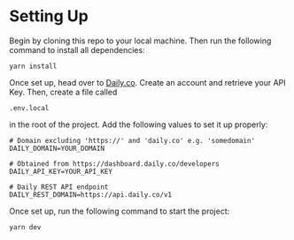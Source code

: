 # Setting Up
Begin by cloning this repo to your local machine. Then run the following command to install all dependencies:
```
yarn install
```
Once set up, head over to [Daily.co](https://www.daily.co/). Create an account and retrieve your API Key. Then, create a file called
```
.env.local
```
in the root of the project. Add the following values to set it up properly:
```
# Domain excluding 'https://' and 'daily.co' e.g. 'somedomain'
DAILY_DOMAIN=YOUR_DOMAIN

# Obtained from https://dashboard.daily.co/developers
DAILY_API_KEY=YOUR_API_KEY

# Daily REST API endpoint
DAILY_REST_DOMAIN=https://api.daily.co/v1
```
Once set up, run the following command to start the project:
```
yarn dev
```
